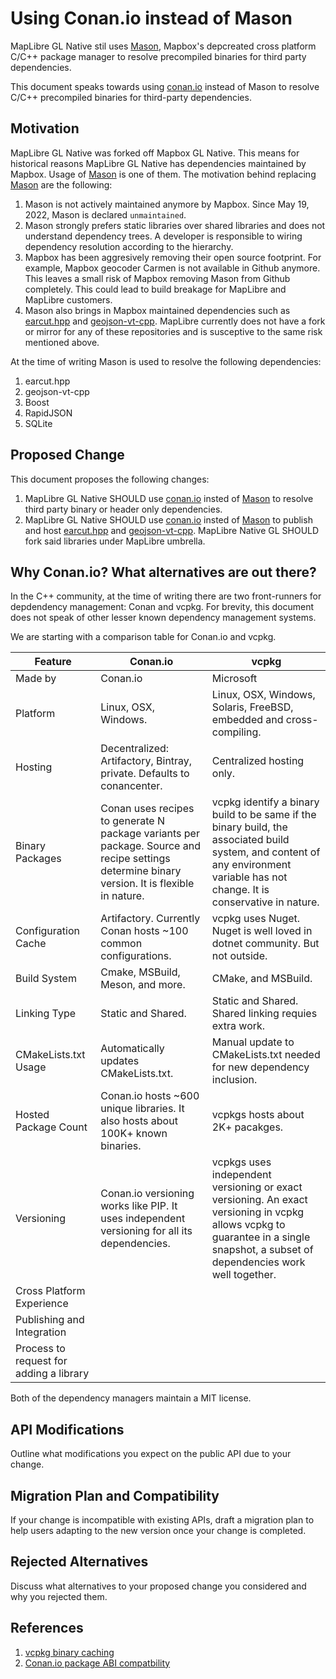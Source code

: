 # Using Conan.io instead of Mason
MapLibre GL Native stil uses [Mason](https://github.com/mapbox/mason), Mapbox's depcreated cross platform C/C++ package manager to resolve precompiled binaries for third party dependencies.

This document speaks towards using [conan.io](https://conan.io/) instead of Mason to resolve C/C++ precompiled binaries for third-party dependencies.

## Motivation
MapLibre GL Native was forked off Mapbox GL Native. This means for historical reasons MapLibre GL Native has dependencies maintained by Mapbox. Usage of [Mason](https://github.com/mapbox/mason) is one of them. The motivation behind replacing [Mason](https://github.com/mapbox/mason) are the following:

1. Mason is not actively maintained anymore by Mapbox. Since May 19, 2022, Mason is declared `unmaintained`.
2. Mason strongly prefers static libraries over shared libraries and does not understand dependency trees. A developer is responsible to wiring dependency resolution according to the hierarchy.
3. Mapbox has been aggresively removing their open source footprint. For example, Mapbox geocoder Carmen is not available in Github anymore. This leaves a small risk of Mapbox removing Mason from Github completely. This could lead to build breakage for MapLibre and MapLibre customers.
4. Mason also brings in Mapbox maintained dependencies such as [earcut.hpp](https://github.com/mapbox/earcut.hpp) and [geojson-vt-cpp](https://github.com/mapbox/geojson-vt-cpp). MapLibre currently does not have a fork or mirror for any of these repositories and is susceptive to the same risk mentioned above.

At the time of writing Mason is used to resolve the following dependencies:
1. earcut.hpp
2. geojson-vt-cpp
3. Boost
4. RapidJSON
5. SQLite

## Proposed Change

This document proposes the following changes:

1. MapLibre GL Native SHOULD use [conan.io](https://conan.io/) insted of [Mason](https://github.com/mapbox/mason) to resolve third party binary or header only dependencies.
2. MapLibre GL Native SHOULD use [conan.io](https://conan.io/) insted of [Mason](https://github.com/mapbox/mason) to publish and host [earcut.hpp](https://github.com/mapbox/earcut.hpp) and [geojson-vt-cpp](https://github.com/mapbox/geojson-vt-cpp). MapLibre Native GL SHOULD fork said libraries under MapLibre umbrella.

## Why Conan.io? What alternatives are out there?

In the C++ community, at the time of writing there are two front-runners for depdendency management: Conan and vcpkg. For brevity, this document does not speak of other lesser known dependency management systems.

We are starting with a comparison table for Conan.io and vcpkg.

| Feature     | Conan.io   | vcpkg |
| ----------- | ----------- |-------|
| Made by | Conan.io | Microsoft |
| Platform| Linux, OSX, Windows. | Linux, OSX, Windows, Solaris, FreeBSD, embedded and cross-compiling. |
| Hosting | Decentralized: Artifactory, Bintray, private. Defaults to conancenter. | Centralized hosting only. |
| Binary Packages | Conan uses recipes to generate N package variants per package. Source and recipe settings determine binary version. It is flexible in nature. | vcpkg identify a binary build to be same if the binary build, the associated build system, and content of any environment variable has not change. It is conservative in nature. |
| Configuration Cache | Artifactory. Currently Conan hosts ~100 common configurations. |  vcpkg uses Nuget. Nuget is well loved in dotnet community. But not outside. |
| Build System | Cmake, MSBuild, Meson, and more. | CMake, and MSBuild. |
| Linking Type | Static and Shared. | Static and Shared. Shared linking requies extra work. |
| CMakeLists.txt Usage| Automatically updates CMakeLists.txt. | Manual update to CMakeLists.txt needed for new dependency inclusion. |
| Hosted Package Count| Conan.io hosts ~600 unique libraries. It also hosts about 100K+ known binaries. | vcpkgs hosts about 2K+ pacakges. |
| Versioning| Conan.io versioning works like PIP. It uses independent versioning for all its dependencies. | vcpkgs uses independent versioning or exact versioning. An exact versioning in vcpkg allows vcpkg to guarantee in a single snapshot, a subset of dependencies work well together. |
| Cross Platform Experience | | |
| Publishing and Integration| | |
| Process to request for adding a library|||



Both of the dependency managers maintain a MIT license.

## API Modifications

Outline what modifications you expect on the public API due to your change.

## Migration Plan and Compatibility

If your change is incompatible with existing APIs, draft a migration plan to help users adapting to the new version once your change is completed.

## Rejected Alternatives

Discuss what alternatives to your proposed change you considered and why you rejected them.


## References
1. [vcpkg binary caching](https://github.com/microsoft/vcpkg/blob/master/docs/users/binarycaching.md#implementation-notes-internal-details-subject-to-change-without-notice)
2. [Conan.io package ABI compatbility](https://docs.conan.io/en/latest/creating_packages/define_abi_compatibility.html) 
